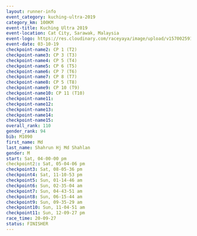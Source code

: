 ```yaml
---
layout: runner-info 
event_category: kuching-ultra-2019 
category_km: 100KM 
event-title: Kuching Ultra 2019
event-location: Cat City, Sarawak, Malaysia 
event-logo: https://res.cloudinary.com/raceyaya/image/upload/v1570025915/logo/kuching_ultra_jsvtue.jpg 
event-date: 03-10-19 
checkpoint-name2: CP 1 (T2) 
checkpoint-name3: CP 3 (T3) 
checkpoint-name4: CP 5 (T4) 
checkpoint-name5: CP 6 (T5) 
checkpoint-name6: CP 7 (T6) 
checkpoint-name7: CP 8 (T7) 
checkpoint-name8: CP 5 (T8) 
checkpoint-name9: CP 10 (T9) 
checkpoint-name10: CP 11 (T10) 
checkpoint-name11:  
checkpoint-name12: 
checkpoint-name13: 
checkpoint-name14: 
checkpoint-name15: 
overall_rank: 110
gender_rank: 94
bib: M1090
first_name: Md
last_name: Shahrun Hj Md Shahlan
gender: M
start: Sat, 04-00-00 pm
checkpoint2:: Sat, 05-04-06 pm
checkpoint3: Sat, 08-05-36 pm
checkpoint4: Sat, 11-10-53 pm
checkpoint5: Sun, 01-14-46 am
checkpoint6: Sun, 02-35-04 am
checkpoint7: Sun, 04-43-51 am
checkpoint8: Sun, 06-15-44 am
checkpoint9: Sun, 09-35-29 am
checkpoint10: Sun, 11-04-51 am
checkpoint11: Sun, 12-09-27 pm
race_time: 20-09-27
status: FINISHER
---
```

